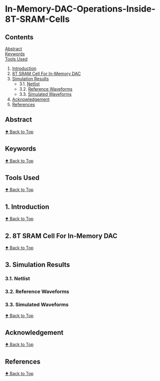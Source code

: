 # In-Memory-DAC-Operations-Inside-8T-SRAM-Cells
## Contents
[Abstract](#abstract)<br>
[Keywords](#keywords)<br>
[Tools Used](#tools-used)<br>
1. [Introduction](#1-introduction)<br>
2. [8T SRAM Cell For In-Memory DAC](#2-8t-sram-cell-for-in-memory-dac)<br>
3. [Simulation Results](#3-simulation-results)<br>
   - 3.1. [Netlist](#31-netlist)<br>
   - 3.2. [Reference Waveforms](#32-reference-waveforms)<br>
   - 3.3. [Simulated Waveforms](#33-simulated-waveforms)<br>
4. [Acknowledgement](#acknowledgement)<br>
5. [References](#references)<br>
## Abstract
[🠉 Back to Top](#contents)
## Keywords
[🠉 Back to Top](#contents)
## Tools Used
[🠉 Back to Top](#contents)
## 1. Introduction
[🠉 Back to Top](#contents)
## 2. 8T SRAM Cell For In-Memory DAC
[🠉 Back to Top](#contents)
## 3. Simulation Results
### 3.1. Netlist
### 3.2. Reference Waveforms
### 3.3. Simulated Waveforms
[🠉 Back to Top](#contents)
## Acknowledgement
[🠉 Back to Top](#contents)
## References
[🠉 Back to Top](#contents)
